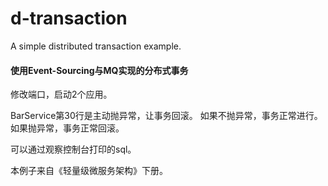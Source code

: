 # d-transaction
A simple distributed transaction example.



#### 使用Event-Sourcing与MQ实现的分布式事务

修改端口，启动2个应用。

BarService第30行是主动抛异常，让事务回滚。
如果不抛异常，事务正常进行。
如果抛异常，事务正常回滚。

可以通过观察控制台打印的sql。

本例子来自《轻量级微服务架构》下册。
